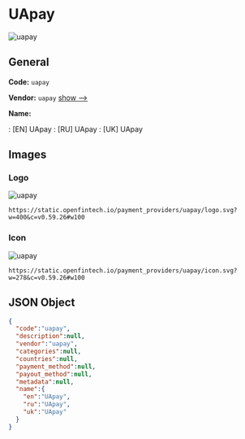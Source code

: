 
# UApay 
![uapay](https://static.openfintech.io/payment_providers/uapay/logo.svg?w=400&c=v0.59.26#w100)  

## General 
 
**Code:** `uapay` 
 
**Vendor:** `uapay` [show -->](/vendors/uapay/) 
 
**Name:** 
 
:	[EN] UApay 
:	[RU] UApay 
:	[UK] UApay 
 

## Images 

### Logo 
 
![uapay](https://static.openfintech.io/payment_providers/uapay/logo.svg?w=400&c=v0.59.26#w100)  

```
https://static.openfintech.io/payment_providers/uapay/logo.svg?w=400&c=v0.59.26#w100
```  

### Icon 
 
![uapay](https://static.openfintech.io/payment_providers/uapay/icon.svg?w=278&c=v0.59.26#w100)  

```
https://static.openfintech.io/payment_providers/uapay/icon.svg?w=278&c=v0.59.26#w100
```  

## JSON Object 

```json
{
  "code":"uapay",
  "description":null,
  "vendor":"uapay",
  "categories":null,
  "countries":null,
  "payment_method":null,
  "payout_method":null,
  "metadata":null,
  "name":{
    "en":"UApay",
    "ru":"UApay",
    "uk":"UApay"
  }
}
```  
